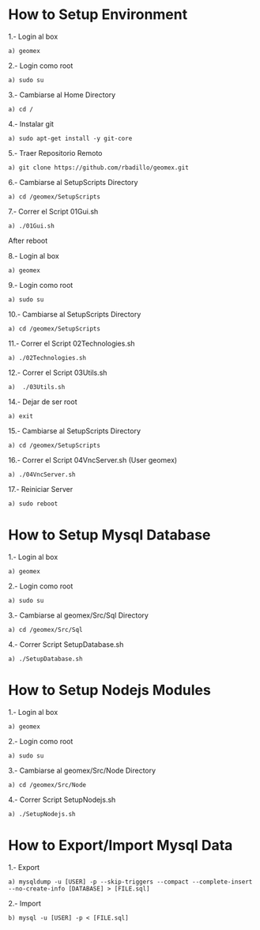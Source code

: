 How to Setup Environment
======

1.- Login al box

	a) geomex

2.- Login como root

	a) sudo su

3.- Cambiarse al Home Directory

	a) cd /

4.- Instalar git

	a) sudo apt-get install -y git-core

5.- Traer Repositorio Remoto

	a) git clone https://github.com/rbadillo/geomex.git

6.- Cambiarse al SetupScripts Directory

	a) cd /geomex/SetupScripts

7.- Correr el Script 01Gui.sh

	a) ./01Gui.sh


After reboot


8.- Login al box

	a) geomex

9.- Login como root

	a) sudo su

10.- Cambiarse al SetupScripts Directory

	a) cd /geomex/SetupScripts

11.- Correr el Script 02Technologies.sh

	a) ./02Technologies.sh

12.- Correr el Script 03Utils.sh

	a)  ./03Utils.sh

14.- Dejar de ser root

	a) exit

15.- Cambiarse al SetupScripts Directory

	a) cd /geomex/SetupScripts

16.- Correr el Script 04VncServer.sh (User geomex)

	a) ./04VncServer.sh

17.- Reiniciar Server

	a) sudo reboot


How to Setup Mysql Database
======

1.- Login al box

	a) geomex

2.- Login como root

	a) sudo su

3.- Cambiarse al geomex/Src/Sql Directory

	a) cd /geomex/Src/Sql

4.- Correr Script SetupDatabase.sh

	a) ./SetupDatabase.sh
	
	
How to Setup Nodejs Modules
======

1.- Login al box

	a) geomex

2.- Login como root

	a) sudo su

3.- Cambiarse al geomex/Src/Node Directory

	a) cd /geomex/Src/Node

4.- Correr Script SetupNodejs.sh

	a) ./SetupNodejs.sh
	
	
How to Export/Import Mysql Data
======

1.- Export

	a) mysqldump -u [USER] -p --skip-triggers --compact --complete-insert --no-create-info [DATABASE] > [FILE.sql]
	

2.- Import

	b) mysql -u [USER] -p < [FILE.sql]
